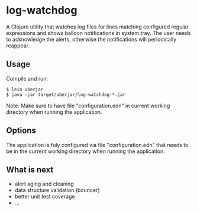 # log-watchdog

A Clojure utility that watches log files for lines matching configured regular expressions and shows balloon notifications in system tray. The user needs to acknowledge the alerts, otherwise the notifications will periodically reappear.


## Usage

Compile and run:

    $ lein uberjar
    $ java -jar target/uberjar/log-watchdog-*.jar

Note: Make sure to have file "configuration.edn" in current working directory when running the application.


## Options

The application is fuly configured via file "configuration.edn" that needs to be in the current working directory when running the application.


## What is next

* alert aging and cleaning
* data structure validation (bouncer)
* better unit test coverage
* ...

